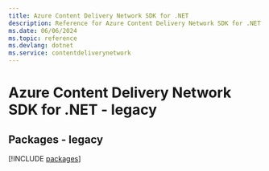 ```yaml
---
title: Azure Content Delivery Network SDK for .NET
description: Reference for Azure Content Delivery Network SDK for .NET
ms.date: 06/06/2024
ms.topic: reference
ms.devlang: dotnet
ms.service: contentdeliverynetwork
---
```

# Azure Content Delivery Network SDK for .NET - legacy
## Packages - legacy
[!INCLUDE [packages](content-delivery-network-index.md)]